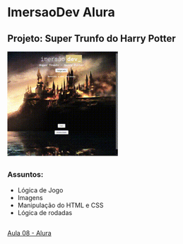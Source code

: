 # ImersaoDev Alura
## Projeto: Super Trunfo do Harry Potter

![](https://github.com/haradwaith03/imersaodev-superTrunfo/blob/main/gif_vi.gif)

##

### Assuntos:
* Lógica de Jogo
* Imagens
* Manipulação do HTML e CSS
* Lógica de rodadas

##
[Aula 08 - Alura](https://imersao.dev/aulas/aula08-supertrunfo-sistema)
